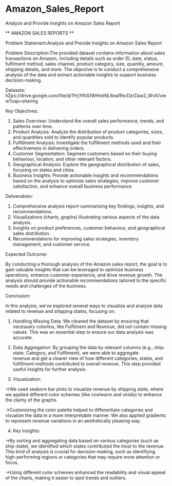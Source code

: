 # Amazon_Sales_Report
Analyze and Provide Insights on Amazon Sales Report

 ** AMAZON SALES REPORTS **

Problem Statement:Analyze and Provide Insights on Amazon Sales Report

Problem Description:The provided dataset contains information about sales transactions on Amazon, including details such as order
ID, date, status, fulfilment method, sales channel, product category, size, quantity, amount, shipping details,
and more. The objective is to conduct a comprehensive analysis of the data and extract actionable insights to
support business decision-making.

Datasets: hƩps://drive.google.com/file/d/1YrjYKtS1WHmINL6eafRsrDzrZaw2_WvX/view?usp=sharing

Key Objectives:

1. Sales Overview: Understand the overall sales performance, trends, and patterns over time.
2. Product Analysis: Analyze the distribution of product categories, sizes, and quantities sold to identify popular
   products.
3. Fulfillment Analysis: Investigate the fulfillment methods used and their effectiveness in delivering orders.
4. Customer Segmentation: Segment customers based on their buying behaviour, location, and other relevant
   factors.
5. Geographical Analysis: Explore the geographical distribution of sales, focusing on states and cities.
6. Business Insights: Provide actionable insights and recommendations based on the analysis to optimize sales
   strategies, improve customer satisfaction, and enhance overall business performance.

Deliverables:

1. Comprehensive analysis report summarizing key findings, insights, and recommendations.
2. Visualizations (charts, graphs) illustrating various aspects of the data analysis.
3. Insights on product preferences, customer behaviour, and geographical sales distribution.
4. Recommendations for improving sales strategies, inventory management, and customer service.

Expected Outcome:

By conducting a thorough analysis of the Amazon sales report, the goal is to gain valuable insights that can be
leveraged to optimize business operations, enhance customer experience, and drive revenue growth. The
analysis should provide actionable recommendations tailored to the specific needs and challenges of the
business. 


Conclusion:

In this analysis, we've explored several ways to visualize and analyze data related to revenue and shipping states, focusing on:

1. Handling Missing Data: We cleaned the dataset by ensuring that necessary columns, like Fulfilment and Revenue, did not contain missing    values. This was an essential step to ensure our data analysis was accurate.

2. Data Aggregation: By grouping the data by relevant columns (e.g., ship-state, Category, and Fulfilment), we were able to aggregate    
   revenue and get a clearer view of how different categories, states, and fulfillment methods contributed to overall revenue. This step     provided useful insights for further analysis.

3. Visualization:

  ->We used seaborn bar plots to visualize revenue by shipping state, where we applied different color schemes (like coolwarm and 
    viridis) to enhance the clarity of the graphs.

  ->Customizing the color palette helped to differentiate categories and visualize the data in a more interpretable manner. We also 
    applied      gradients to represent revenue variations in an aesthetically pleasing way.

4. Key Insights:

  ->By sorting and aggregating data based on various categories (such as ship-state), we identified which states contributed the most to 
    the revenue. This kind of analysis is crucial for decision-making, such as identifying high-performing regions or categories that may     require more attention or focus.

  ->Using different color schemes enhanced the readability and visual appeal of the charts, making it easier to spot trends and outliers.
